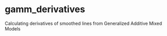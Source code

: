 # gamm_derivatives
Calculating derivatives of smoothed lines from Generalized Additive Mixed Models

